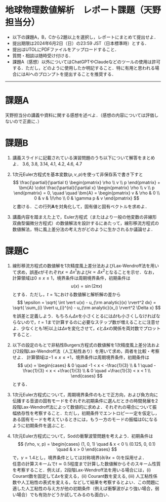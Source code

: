 # 地球物理数値解析　レポート課題（天野担当分）

- 以下の課題A，B，Cから2題以上を選択し，レポートにまとめて提出せよ．
- 提出期限は2024年6月2日（日）の23:59 JST（日本標準時）とする．
- 提出はUTOLにPDFファイルをアップロードすること．
- 質問・相談は随時受け付ける．
- 課題A（感想）以外についてはChatGPTやClaudeなどのツールの使用は許可する．ただし，どのように使用したか明記すること．特に有用と思われる場合にはAIへのプロンプトを提出することを推奨する．

---

# 課題A
天野担当分の講義や資料に関する感想を述べよ．（感想の内容については評価しないので正直に．）

# 課題B
1. 講義スライドに記載されている演習問題のうち以下について解答をまとめよ．
3.6, 3.8, 3.14, 4.1, 4.2, 4.6, 4.7

2. 1次元Euler方程式を基本変数$(\rho, v, p)$を使って非保存系で書き下すと
$$
\frac{\partial}{\partial t}
\begin{pmatrix} \rho \\ v \\ p \end{pmatrix} +
\bm{A} \cdot
\frac{\partial}{\partial x}
\begin{pmatrix} \rho \\ v \\ p \end{pmatrix} = 0,
\quad \quad
\bm{A} =
\begin{pmatrix}
v & \rho & 0 \\
0 & v & 1/\rho \\
0 & \gamma p & v
\end{pmatrix}
$$
と書ける．この行列$\bm{A}$を対角化して，固有値と固有ベクトルを求めよ．

3. 講義内容を踏まえた上で，Euler方程式（またはより一般の他変数の非線形双曲型偏微分方程式）の数値解法を設計するにあたって，線形移流方程式の数値解法，特に風上差分法の考え方がどのように生かされるか議論せよ．

# 課題C
1. 線形移流方程式の数値解を1次精度風上差分法およびLax-Wendroff法を用いて求め，誤差$\epsilon$がそれぞれ$\epsilon \propto \Delta x^1$および$\epsilon \propto \Delta x^2$となることを示せ．なお，計算領域は$0 \leq x \leq 1$，境界条件は周期境界条件，初期条件は
$$
u(x) = \sin \left ( 2 \pi x \right)
$$
とする．ただし，$t = 1$における数値解と解析解の差から
$$
\epsilon =
\sqrt{ \int \vert u(x) - u_{\rm analytic}(x) \rvert^2 dx} =
\sqrt{ \sum_{i} \lvert u_{i}^{n} - u_{\rm analytic}(x_i) \rvert^2 \Delta x}
$$
を誤差と定義しよう．もちろん$\Delta x$を小さくとるには$\Delta t$も小さくしなければならないので，$t = 1$まで計算するのに必要なステップ数が増えることに注意せよ．少なくとも1桁以上は$\Delta x$を変化させて，$\epsilon$と$\Delta x$の関係を両対数でプロットすること．

1. 以下の設定のもとで非粘性Burgers方程式の数値解を1次精度風上差分法および2段階Lax-Wendroff法（人工粘性あり）を用いて求め，両者を比較・考察せよ．
計算領域は$-1 \leq x \leq +1$，境界条件は周期境界条件，初期条件は
$$
u(x) =
\begin{cases}
& 0 \quad -1 < x < -\frac{1}{3} \\
& 1 \quad -\frac{1}{3} < x < +\frac{1}{3} \\
& 0 \quad +\frac{1}{3} < x < 1 \\
\end{cases}
$$
とする．

1. 1次元Euler方程式について，周期境界条件のもとで正方向，および負方向に伝播する音波の固有モードをそれぞれ初期条件に選んだときの時間発展を2段階Lax-Wendroff法によって数値的に求めよ．それぞれの場合について振幅依存性を考察すること．ただし，初期条件でエントロピー一定を仮定し，ある固有モードを考えているときには，もう一方のモードの振幅は0になるように初期条件を選ぶこと.

1. 1次元Euler方程式について，Sodの衝撃波管問題を考えよう．初期条件は
$$
(\rho, v, p)
=
\begin{cases}
(1, 0, 1) \quad & x < 0
\\
(0.125, 0, 0.1) \quad & x > 0
\end{cases}
$$
で，$\gamma = 1.4$とし，境界条件としては対称境界($\partial/\partial x = 0$)を採用せよ．  
任意の計算スキームで$t \simeq 0.5$程度まで計算した数値解からそのスキーム性質を考察すること．例えば，2段階Lax-Wendroff法を用いる場合には，(i) Courant数を固定して$\Delta x$を変える，(ii) Courant数を変える, (iii) 人工粘性係数や人工粘性の表式を変える，などして結果を考察するとよい．この問題に適した人工粘性の与え方が他の初期条件（例えば衝撃波がより強い場合，弱い場合）でも有効かどうか試してみるのも面白い．
